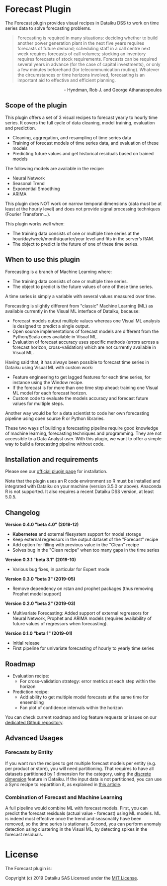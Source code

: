 # Forecast Plugin

The Forecast plugin provides visual recipes in Dataiku DSS to work on time series data to solve forecasting problems.

>Forecasting is required in many situations: deciding whether to build another power generation plant in the next five years requires forecasts of future demand; scheduling staff in a call centre next week requires forecasts of call volumes; stocking an inventory requires forecasts of stock requirements. Forecasts can be required several years in advance (for the case of capital investments), or only a few minutes beforehand (for telecommunication routing). Whatever the circumstances or time horizons involved, forecasting is an important aid to effective and efficient planning.
<p style="text-align: right"> - Hyndman, Rob J. and George Athanasopoulos</p>


## Scope of the plugin

This plugin offers a set of 3 visual recipes to forecast yearly to hourly time series. It covers the full cycle of data cleaning, model training, evaluation and prediction.
- Cleaning, aggregation, and resampling of time series data
- Training of forecast models of time series data, and evaluation of these models
- Predicting future values and get historical residuals based on trained models

The following models are available in the recipe:
- Neural Network
- Seasonal Trend
- Exponential Smoothing
- ARIMA

This plugin does NOT work on narrow temporal dimensions (data must be at least at the hourly level) and does not provide signal processing techniques (Fourier Transform…).

This plugin works well when:
- The training data consists of one or multiple time series at the hour/day/week/month/quarter/year level and fits in the server’s RAM.
- The object to predict is the future of one of these time series.

## When to use this plugin

Forecasting is a branch of Machine Learning where:
- The training data consists of one or multiple time series.
- The object to predict is the future values of one of these time series.

A time series is simply a variable with several values measured over time.

Forecasting is slightly different from "classic" Machine Learning (ML) as available currently in the Visual ML interface of Dataiku, because:
- Forecast models output multiple values whereas one Visual ML analysis is designed to predict a single output.
- Open source implementations of forecast models are different from the Python/Scala ones available in Visual ML.
- Evaluation of forecast accuracy uses specific methods (errors across a forecast horizon, cross-validation) which are not currently available in Visual ML.

Having said that, it has always been possible to forecast time series in Dataiku using Visual ML with custom work:
- Feature engineering to get lagged features for each time series, for instance using the Window recipe.
- If the forecast is for more than one time step ahead: training one Visual ML model for each forecast horizon.
- Custom code to evaluate the models accuracy and forecast future values for multiple steps.

Another way would be for a data scientist to code her own forecasting pipeline using open source R or Python libraries.

These two ways of building a forecasting pipeline require good knowledge of machine learning, forecasting techniques and programming. They are not accessible to a Data Analyst user. With this plugin, we want to offer a simple way to build a forecasting pipeline without code.


## Installation and requirements

Please see our [official plugin page](https://www.dataiku.com/dss/plugins/info/forecast.html) for installation.

Note that the plugin uses an R code environment so R must be installed and integrated with Dataiku on your machine (version 3.5.0 or above). Anaconda R is not supported. It also requires a recent Dataiku DSS version, at least 5.0.5.

## Changelog

**Version 0.4.0 "beta 4.0" (2019-12)**

* **Kubernetes** and external filesystem support for model storage
* Keep external regressors in the output dataset of the "Forecast" recipe
* Add option for filling with previous value in the "Clean" recipe
* Solves bug in the "Clean recipe" when too many gaps in the time series

**Version 0.3.1 "beta 3.1" (2019-10)**

* Various bug fixes, in particular for Expert mode

**Version 0.3.0 "beta 3" (2019-05)**

* Remove dependency on rstan and prophet packages (thus removing Prophet model support)

**Version 0.2.0 "beta 2" (2019-03)**

* Multivariate Forecasting: Added support of external regressors for Neural Network, Prophet and ARIMA models (requires availability of future values of regressors when forecasting).

**Version 0.1.0 "beta 1" (2019-01)**

* Initial release
* First pipeline for univariate forecasting of hourly to yearly time series

## Roadmap

- Evaluation recipe:
     * For cross-validation strategy: error metrics at each step within the horizon
- Prediction recipe:
     * Add ability to get multiple model forecasts at the same time for ensembling
     * Fan plot of confidence intervals within the horizon

You can check current roadmap and log feature requests or issues on our [dedicated Github repository](https://github.com/dataiku/dss-plugin-time-series-forecast/issues).

## Advanced Usages

### Forecasts by Entity

If you want run the recipes to get multiple forecast models per entity (e.g. per product or store), you will need partitioning. That requires to have all datasets partitioned by 1 dimension for the category, using the [discrete dimension](https://doc.dataiku.com/dss/latest/partitions/identifiers.html#discrete-dimension-identifiers) feature in Dataiku. If the input data is not partitioned, you can use a Sync recipe to repartition it, as explained in [this article](https://www.dataiku.com/learn/guide/other/partitioning/partitioning-redispatch.html).

### Combination of Forecast and Machine Learning

A full pipeline would combine ML with forecast models. First, you can predict the forecast residuals (actual value - forecast) using ML models. ML is indeed most effective once the trend and seasonality have been removed, so the time series is stationary. Second, you can perform anomaly detection using clustering in the Visual ML, by detecting spikes in the forecast residuals.

# License

The Forecast plugin is:

   Copyright (c) 2019 Dataiku SAS
   Licensed under the [MIT License](LICENSE.md).
